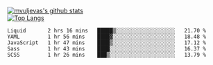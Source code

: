 [![mvuljevas's github stats](https://github-readme-stats.vercel.app/api?username=mvuljevas&show_icons=true&theme=dracula)](https://www.mvuljevas.com)
<br>
[![Top Langs](https://github-readme-stats.vercel.app/api/top-langs/?username=mvuljevas&theme=dracula)](https://www.mvuljevas.com)

<!--START_SECTION:waka-->
```text
Liquid       2 hrs 16 mins   █████▒░░░░░░░░░░░░░░░░░░░   21.70 % 
YAML         1 hr 56 mins    ████▓░░░░░░░░░░░░░░░░░░░░   18.48 % 
JavaScript   1 hr 47 mins    ████▒░░░░░░░░░░░░░░░░░░░░   17.12 % 
Sass         1 hr 43 mins    ████░░░░░░░░░░░░░░░░░░░░░   16.37 % 
SCSS         1 hr 26 mins    ███▒░░░░░░░░░░░░░░░░░░░░░   13.79 % 
```
<!--END_SECTION:waka-->
